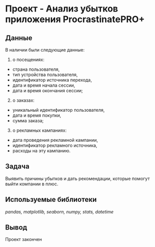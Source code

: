 # Проект - Анализ убытков приложения ProcrastinatePRO+


## Данные

В наличии были следующие данные:
1. о посещениях:
- страна пользователя,
- тип устройства пользователя,
- идентификатор источника перехода,
- дата и время начала сессии,
- дата и время окончания сессии;

2. о заказах:
- уникальный идентификатор пользователя,
- дата и время покупки,
- сумма заказа;

3. о рекламных кампаниях:
- дата проведения рекламной кампании,
- идентификатор рекламного источника,
- расходы на эту кампанию.

## Задача

Выявить причины убытков и дать рекомендации, которые помогут выйти компании в плюс.

## Используемые библиотеки
*pandas, matplotlib, seaborn, numpy, stats, datetime*

## Вывод
Проект закончен
